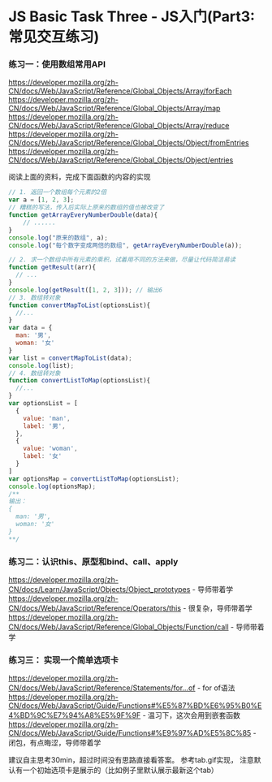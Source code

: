# JS Basic Task Three - JS入门(Part3: 常见交互练习)
### 练习一：使用数组常用API
https://developer.mozilla.org/zh-CN/docs/Web/JavaScript/Reference/Global_Objects/Array/forEach
https://developer.mozilla.org/zh-CN/docs/Web/JavaScript/Reference/Global_Objects/Array/map
https://developer.mozilla.org/zh-CN/docs/Web/JavaScript/Reference/Global_Objects/Array/reduce
https://developer.mozilla.org/zh-CN/docs/Web/JavaScript/Reference/Global_Objects/Object/fromEntries
https://developer.mozilla.org/zh-CN/docs/Web/JavaScript/Reference/Global_Objects/Object/entries

阅读上面的资料，完成下面函数的内容的实现
```javascript
// 1. 返回一个数组每个元素的2倍
var a = [1, 2, 3];
// 糟糕的写法，传入后实际上原来的数组的值也被改变了
function getArrayEveryNumberDouble(data){
    // ......
}
console.log("原来的数组", a);
console.log("每个数字变成两倍的数组", getArrayEveryNumberDouble(a));

// 2. 求一个数组中所有元素的乘积，试着用不同的方法来做，尽量让代码简洁易读
function getResult(arr){
  // ...
}
console.log(getResult([1, 2, 3])); // 输出6
// 3. 数组转对象
function convertMapToList(optionsList){
  //...
}
var data = {
  man: '男',
  woman: '女'
}
var list = convertMapToList(data);
console.log(list);
// 4. 数组转对象
function convertListToMap(optionsList){
  //...
}
var optionsList = [
  {
    value: 'man',
    label: '男',
  },
  {
    value: 'woman',
    label: '女'
  }
]
var optionsMap = convertListToMap(optionsList);
console.log(optionsMap);
/**
输出：
{
  man: '男',
  woman: '女'
}
**/
```
### 练习二：认识this、原型和bind、call、apply
https://developer.mozilla.org/zh-CN/docs/Learn/JavaScript/Objects/Object_prototypes - 导师带着学
https://developer.mozilla.org/zh-CN/docs/Web/JavaScript/Reference/Operators/this - 很复杂，导师带着学
https://developer.mozilla.org/zh-CN/docs/Web/JavaScript/Reference/Global_Objects/Function/call - 导师带着学


### 练习三： 实现一个简单选项卡
https://developer.mozilla.org/zh-CN/docs/Web/JavaScript/Reference/Statements/for...of - for of语法
https://developer.mozilla.org/zh-CN/docs/Web/JavaScript/Guide/Functions#%E5%87%BD%E6%95%B0%E4%BD%9C%E7%94%A8%E5%9F%9F - 温习下，这次会用到嵌套函数
https://developer.mozilla.org/zh-CN/docs/Web/JavaScript/Guide/Functions#%E9%97%AD%E5%8C%85 - 闭包，有点晦涩，导师带着学
 
建议自主思考30min，超过时间没有思路直接看答案。
参考tab.gif实现， 注意默认有一个初始选项卡是展示的（比如例子里默认展示最新这个tab）
